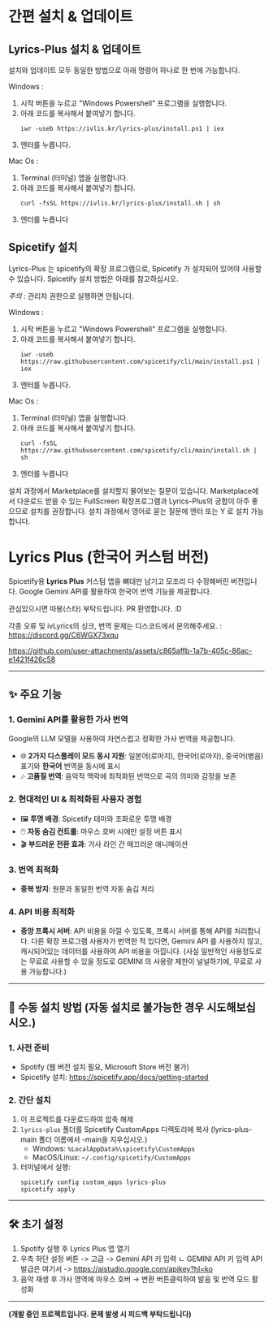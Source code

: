 # 간편 설치 & 업데이트

## Lyrics-Plus 설치 & 업데이트
설치와 업데이트 모두 동일한 방법으로 아래 명령어 하나로 한 번에 가능합니다.

Windows : 
1. 시작 버튼을 누르고 "Windows Powershell" 프로그램을 실행합니다.
2. 아래 코드를 복사해서 붙여넣기 합니다.
    ```
   iwr -useb https://ivlis.kr/lyrics-plus/install.ps1 | iex
    ```
3. 엔터를 누릅니다.

Mac Os :
1. Terminal (터미널) 앱을 실행합니다.
2. 아래 코드를 복사해서 붙여넣기 합니다.
   ```
   curl -fsSL https://ivlis.kr/lyrics-plus/install.sh | sh
   ```
3. 엔터를 누릅니다

## Spicetify 설치
Lyrics-Plus 는 spicetify의 확장 프로그램으로, Spicetify 가 설치되어 있어야 사용할 수 있습니다.
Spicetify 설치 방법은 아래를 참고하십시오.


*주의* : 관리자 권한으로 실행하면 안됩니다.

Windows : 
1. 시작 버튼을 누르고 "Windows Powershell" 프로그램을 실행합니다.
2. 아래 코드를 복사해서 붙여넣기 합니다.
   ```
   iwr -useb https://raw.githubusercontent.com/spicetify/cli/main/install.ps1 | iex
   ```
5. 엔터를 누릅니다.

Mac Os :
1. Terminal (터미널) 앱을 실행합니다.
2. 아래 코드를 복사해서 붙여넣기 합니다.
   ```
   curl -fsSL https://raw.githubusercontent.com/spicetify/cli/main/install.sh | sh
   ```
4. 엔터를 누릅니다

설치 과정에서 Marketplace를 설치할지 물어보는 질문이 있습니다.
Marketplace에서 다운로드 받을 수 있는 FullScreen 확장프로그램과 Lyrics-Plus의 궁합이 아주 좋으므로 설치를 권장합니다.
설치 과정에서 영어로 묻는 질문에 엔터 또는 Y 로 설치 가능합니다.

# Lyrics Plus (한국어 커스텀 버전)

Spicetify용 **Lyrics Plus** 커스텀 앱을 뼈대만 남기고 모조리 다 수정해버린 버전입니다. Google Gemini API를 활용하여 한국어 번역 기능을 제공합니다.

관심있으시면 따봉(스타) 부탁드립니다. PR 환영합니다. :D

각종 오류 및 ivLyrics의 싱크, 번역 문제는 디스코드에서 문의해주세요. : https://discord.gg/C6WGX73xqu

https://github.com/user-attachments/assets/c865affb-1a7b-405c-86ac-e1421f426c58

---

## ✨ 주요 기능

### 1. Gemini API를 활용한 가사 번역
Google의 LLM 모델을 사용하여 자연스럽고 정확한 가사 번역을 제공합니다.
- 🌐 **2가지 디스플레이 모드 동시 지원**: 일본어(로마지), 한국어(로마자), 중국어(병음) 표기와 **한국어** 번역을 동시에 표시
- 🎶 **고품질 번역**: 음악적 맥락에 최적화된 번역으로 곡의 의미와 감정을 보존

### 2. 현대적인 UI & 최적화된 사용자 경험
- 🖼️ **투명 배경**: Spicetify 테마와 조화로운 투명 배경
- 🖱️ **자동 숨김 컨트롤**: 마우스 호버 시에만 설정 버튼 표시
- 🎬 **부드러운 전환 효과**: 가사 라인 간 매끄러운 애니메이션

### 3. 번역 최적화
- **중복 방지**: 원문과 동일한 번역 자동 숨김 처리

### 4. API 비용 최적화
- **중앙 프록시 서버**: API 비용을 아낄 수 있도록, 프록시 서버를 통해 API를 처리합니다. 다른 확장 프로그램 사용자가 번역한 적 있다면, Gemini API 를 사용하지 않고, 캐시되어있는 데이터를 사용하여 API 비용을 아낍니다. (사실 일반적인 사용정도로는 무료로 사용할 수 있을 정도로 GEMINI 의 사용량 제한이 널널하기에, 무료로 사용 가능합니다.)

---

## 🚀 수동 설치 방법 (자동 설치로 불가능한 경우 시도해보십시오.)

### 1. 사전 준비
- Spotify (웹 버전 설치 필요, Microsoft Store 버전 불가)
- Spicetify 설치: https://spicetify.app/docs/getting-started

### 2. 간단 설치
1. 이 프로젝트를 다운로드하여 압축 해제
2. `lyrics-plus` 폴더를 Spicetify CustomApps 디렉토리에 복사 (lyrics-plus-main 폴더 이름에서 -main을 지우십시오.)
   - Windows: `%LocalAppData%\spicetify\CustomApps`
   - MacOS/Linux: `~/.config/spicetify/CustomApps`
3. 터미널에서 실행:
   ```
   spicetify config custom_apps lyrics-plus
   spicetify apply
   ```

---

## 🛠️ 초기 설정

1. Spotify 실행 후 Lyrics Plus 앱 열기
2. 우측 하단 설정 버튼 -> 고급 -> Gemini API 키 입력
    ㄴ GEMINI API 키 입력 API 발급은 여기서 -> https://aistudio.google.com/apikey?hl=ko
3. 음악 재생 후 가사 영역에 마우스 호버 → 변환 버튼클릭하여 발음 및 번역 모드 활성화

---

**(개발 중인 프로젝트입니다. 문제 발생 시 피드백 부탁드립니다)**
